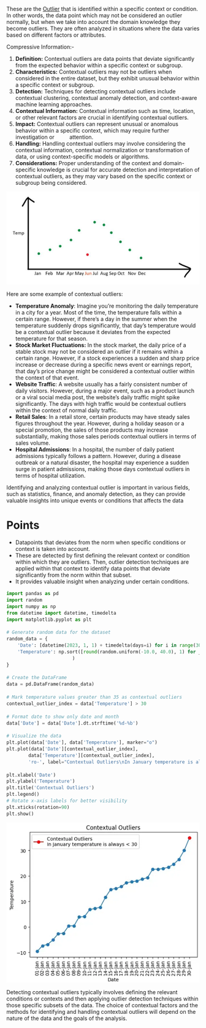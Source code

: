 These are the [Outlier](Outlier.md) that is identified within a specific context or condition. In other words, the data point which may not be considered an outlier normally, but when we take into account the domain knowledge they become outliers. They are often analyzed in situations where the data varies based on different factors or attributes.

Compressive Information:-
1. **Definition:** Contextual outliers are data points that deviate significantly from the expected behavior within a specific context or subgroup.  
2. **Characteristics:** Contextual outliers may not be outliers when considered in the entire dataset, but they exhibit unusual behavior within a specific context or subgroup.  
3. **Detection:** Techniques for detecting contextual outliers include contextual clustering, contextual anomaly detection, and context-aware machine learning approaches.  
4. **Contextual Information:** Contextual information such as time, location, or other relevant factors are crucial in identifying contextual outliers.  
5. **Impact:** Contextual outliers can represent unusual or anomalous behavior within a specific context, which may require further investigation or          attention.  
6. **Handling:** Handling contextual outliers may involve considering the contextual information, contextual normalization or transformation of data, or using context-specific models or algorithms.  
7. **Considerations:** Proper understanding of the context and domain-specific knowledge is crucial for accurate detection and interpretation of contextual outliers, as they may vary based on the specific context or subgroup being considered.

![contextual-outliers|center](../images/contextual-outliers.jpg)

Here are some example of contextual outliers:
- **Temperature Anomaly**: Imagine you’re monitoring the daily temperature in a city for a year. Most of the time, the temperature falls within a certain range. However, if there’s a day in the summer when the temperature suddenly drops significantly, that day’s temperature would be a contextual outlier because it deviates from the expected temperature for that season.
- **Stock Market Fluctuations:** In the stock market, the daily price of a stable stock may not be considered an outlier if it remains within a certain range. However, if a stock experiences a sudden and sharp price increase or decrease during a specific news event or earnings report, that day’s price change might be considered a contextual outlier within the context of that event.
- **Website Traffic**: A website usually has a fairly consistent number of daily visitors. However, during a major event, such as a product launch or a viral social media post, the website’s daily traffic might spike significantly. The days with high traffic would be contextual outliers within the context of normal daily traffic.
- **Retail Sales**: In a retail store, certain products may have steady sales figures throughout the year. However, during a holiday season or a special promotion, the sales of those products may increase substantially, making those sales periods contextual outliers in terms of sales volume.
- **Hospital Admissions**: In a hospital, the number of daily patient admissions typically follows a pattern. However, during a disease outbreak or a natural disaster, the hospital may experience a sudden surge in patient admissions, making those days contextual outliers in terms of hospital utilization. 

Identifying and analyzing contextual outlier is important in various fields, such as statistics, finance, and anomaly detection, as they can provide valuable insights into unique events or conditions that affects the data 
# Points
- Datapoints that deviates from the norm when specific conditions or context is taken into account.
- These are detected by first defining the relevant context or condition within which they are outliers. Then, outlier detection techniques are applied within that context to identify data points that deviate significantly from the norm within that subset.
- It provides valuable insight when analyzing under certain conditions.

```python
import pandas as pd
import random
import numpy as np
from datetime import datetime, timedelta
import matplotlib.pyplot as plt

# Generate random data for the dataset
random_data = {
	'Date': [datetime(2023, 1, 1) + timedelta(days=i) for i in range(30)],
	'Temperature': np.sort([round(random.uniform(-10.0, 40.0), 1) for _ in range(30)]
						)
}

# Create the DataFrame
data = pd.DataFrame(random_data)

# Mark temperature values greater than 35 as contextual outliers
contextual_outlier_index = data['Temperature'] > 30

# Format date to show only date and month
data['Date'] = data['Date'].dt.strftime('%d-%b')

# Visualize the data
plt.plot(data['Date'], data['Temperature'], marker="o")
plt.plot(data['Date'][contextual_outlier_index],
		data['Temperature'][contextual_outlier_index],
		'ro-', label="Contextual Outliers\nIn January temperature is always < 30")

plt.xlabel('Date')
plt.ylabel('Temperature')
plt.title('Contextual Outliers')
plt.legend()
# Rotate x-axis labels for better visibility
plt.xticks(rotation=90) 
plt.show()
```
![context-outliner-output|center](../images/context-outliner-output.webp)

Detecting contextual outliers typically involves defining the relevant conditions or contexts and then applying outlier detection techniques within those specific subsets of the data. The choice of contextual factors and the methods for identifying and handling contextual outliers will depend on the nature of the data and the goals of the analysis.